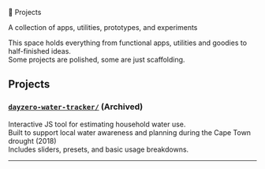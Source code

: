 🧪 Projects

A collection of apps, utilities, prototypes, and experiments

This space holds everything from functional apps, utilities and goodies to half-finished ideas.  
Some projects are polished, some are just scaffolding. 

## Projects

### [`dayzero-water-tracker/`](/dayzero-water-tracker) (Archived)

Interactive JS tool for estimating household water use.  
Built to support local water awareness and planning during the Cape Town drought (2018)  
Includes sliders, presets, and basic usage breakdowns.

---


